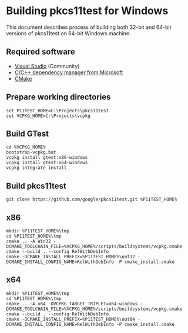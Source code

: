 # Building pkcs11test for Windows

This document describes process of building both 32-bit and 64-bit versions of pkcs11test on 64-bit Windows machine.

## Required software

- [Visual Studio](https://visualstudio.microsoft.com/vs/community/) (Community)
- [C/C++ dependency manager from Microsoft](https://vcpkg.io/) 
- [CMake](https://cmake.org/)

## Prepare working directories

    set P11TEST_HOME=C:\Projects\pkcs11test
    set VCPKG_HOME=C:\Projects\vcpkg 

## Build GTest
 
    cd %VCPKG_HOME%
    bootstrap-vcpkg.bat
    vcpkg install gtest:x86-windows
    vcpkg install gtest:x64-windows
    vcpkg integrate install

## Build pkcs11test 
    git clone https://github.com/google/pkcs11test.git %P11TEST_HOME%
## x86
    mkdir %P11TEST_HOME%\tmp
    cd %P11TEST_HOME%\tmp
    cmake .. -A Win32 -DCMAKE_TOOLCHAIN_FILE=%VCPKG_HOME%/scripts/buildsystems/vcpkg.cmake
    cmake --build . --config RelWithDebInfo
    cmake -DCMAKE_INSTALL_PREFIX=%P11TEST_HOME%\out32 -DCMAKE_INSTALL_CONFIG_NAME=RelWithDebInfo -P cmake_install.cmake

## x64
    mkdir %P11TEST_HOME%\tmp
    cd %P11TEST_HOME%\tmp
    cmake .. -A x64 -DVCPKG_TARGET_TRIPLET=x64-windows -DCMAKE_TOOLCHAIN_FILE=%VCPKG_HOME%/scripts/buildsystems/vcpkg.cmake
    cmake --build . --config RelWithDebInfo
    cmake -DCMAKE_INSTALL_PREFIX=%P11TEST_HOME%\out64 -DCMAKE_INSTALL_CONFIG_NAME=RelWithDebInfo -P cmake_install.cmake
